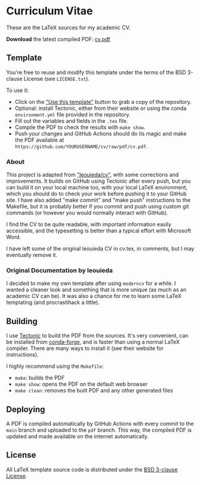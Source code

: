 # Curriculum Vitae

These are the LaTeX sources for my academic CV.

**Download** the latest compiled PDF:
[cv.pdf](https://raw.githubusercontent.com/edoolittle/cv/pdf/cv.pdf)

## Template

You're free to reuse and modify this template under the terms of the BSD
3-clause License (see `LICENSE.txt`).

To use it:

* Click on the ["Use this template"](https://github.com/edoolittle/cv/generate)
  button to grab a copy of the repository.
* Optional: install Tectonic, either from their website or using the conda
  `environment.yml` file provided in the repository.
* Fill out the variables and fields in the `.tex` file.
* Compile the PDF to check the results with `make show`.
* Push your changes and GitHub Actions should do its magic and make the PDF
  available at `https://github.com/YOURUSERNAME/cv/raw/pdf/cv.pdf`.

### About

This project is adapted from
["leouieda/cv"](https://github.com/leouieda/cv), with some corrections
and improvements.  It builds on GitHub using Tectonic after every
push, but you can build it on your local machine too, with your local
LaTeX environment, which you should do to check your work before
pushing it to your GitHub site.  I have also added "make commit" and
"make push" instructions to the Makefile, but it is probably better if
you commit and push using custom git commands (or however you would
normally interact with GitHub).

I find the CV to be quite readable, with important information easily
accessible, and the typesetting is better than a typical effort with
Microsoft Word.

I have left some of the original leouieda CV in cv.tex, in comments,
but I may eventually remove it.

### Original Documentation by leouieda

I decided to make my own template after using `moderncv` for a while.
I wanted a cleaner look and something that is more unique (as much as
an academic CV can be).  It was also a chance for me to learn some
LaTeX templating (and procrastihack a little).

## Building

I use [Tectonic](https://tectonic-typesetting.github.io) to build the
PDF from the sources.  It's very convenient, can be installed from
[conda-forge](https://github.com/conda-forge/tectonic-feedstock), and
is faster than using a normal LaTeX compiler.  There are many ways to
install it (see their website for instructions).

I highly recommend using the `Makefile`:

* `make`: builds the PDF
* `make show`: opens the PDF on the default web browser
* `make clean`: removes the built PDF and any other generated files

## Deploying

A PDF is compiled automatically by GitHub Actions with every commit to
the `main` branch and uploaded to the `pdf` branch.  This way, the
compiled PDF is updated and made available on the internet
automatically.

## License

All LaTeX template source code is distributed under the [BSD 3-clause
License](https://opensource.org/licenses/BSD-3-Clause).
